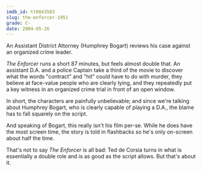 ```yaml
---
imdb_id: tt0043503
slug: the-enforcer-1951
grade: C-
date: 2004-05-26
---
```


An Assistant District Attorney (Humphrey Bogart) reviews his case against an organized crime leader.

_The Enforcer_ runs a short 87 minutes, but feels almost double that. An assistant D.A. and a police Captain take a third of the movie to discover what the words "contract" and "hit" could have to do with murder, they believe at face-value people who are clearly lying, and they repeatedly put a key witness in an organized crime trial in front of an open window.

In short, the characters are painfully unbelievable; and since we're talking about Humphrey Bogart, who is clearly capable of playing a D.A., the blame has to fall squarely on the script.

And speaking of Bogart, this really isn't his film per-se. While he does have the most screen time, the story is told in flashbacks so he's only on-screen about half the time.

That's not to say _The Enforcer_ is all bad: Ted de Corsia turns in what is essentially a double role and is as good as the script allows. But that's about it.

